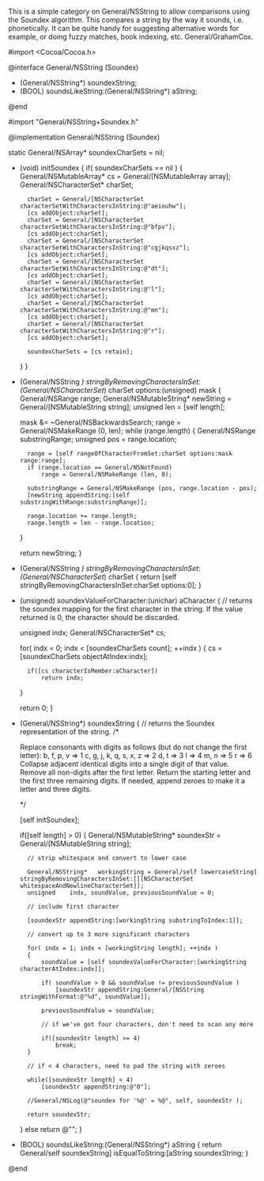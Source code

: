This is a simple category on General/NSString to allow comparisons using the Soundex algorithm. This compares a string by the way it sounds, i.e. phonetically. It can be quite handy for suggesting alternative words for example, or doing fuzzy matches, book indexing, etc. General/GrahamCox.

    

#import <Cocoa/Cocoa.h>


@interface General/NSString (Soundex)

- (General/NSString*)	soundexString;
- (BOOL)	soundsLikeString:(General/NSString*) aString;


@end

#import "General/NSString+Soundex.h"

@implementation General/NSString (Soundex)


static General/NSArray* soundexCharSets = nil;

- (void)		initSoundex
{
	if( soundexCharSets == nil )
	{
		General/NSMutableArray* cs = General/[NSMutableArray array];
		General/NSCharacterSet* charSet;
		
		charSet = General/[NSCharacterSet characterSetWithCharactersInString:@"aeiouhw"];
		[cs addObject:charSet];
		charSet = General/[NSCharacterSet characterSetWithCharactersInString:@"bfpv"];
		[cs addObject:charSet];
		charSet = General/[NSCharacterSet characterSetWithCharactersInString:@"cgjkqsxz"];
		[cs addObject:charSet];
		charSet = General/[NSCharacterSet characterSetWithCharactersInString:@"dt"];
		[cs addObject:charSet];
		charSet = General/[NSCharacterSet characterSetWithCharactersInString:@"l"];
		[cs addObject:charSet];
		charSet = General/[NSCharacterSet characterSetWithCharactersInString:@"mn"];
		[cs addObject:charSet];
		charSet = General/[NSCharacterSet characterSetWithCharactersInString:@"r"];
		[cs addObject:charSet];
		
		soundexCharSets = [cs retain];
	}
}


- (General/NSString *)	stringByRemovingCharactersInSet:(General/NSCharacterSet*) charSet options:(unsigned) mask
{
	General/NSRange				range;
	General/NSMutableString*	newString = General/[NSMutableString string];
	unsigned			len = [self length];
	
	mask &= ~General/NSBackwardsSearch;
	range = General/NSMakeRange (0, len);
	while (range.length)
	{
		General/NSRange substringRange;
		unsigned pos = range.location;
		
		range = [self rangeOfCharacterFromSet:charSet options:mask range:range];
		if (range.location == General/NSNotFound)
			range = General/NSMakeRange (len, 0);
		
		substringRange = General/NSMakeRange (pos, range.location - pos);
		[newString appendString:[self substringWithRange:substringRange]];
		
		range.location += range.length;
		range.length = len - range.location;
	}
	
	return newString;
}


- (General/NSString *)	stringByRemovingCharactersInSet:(General/NSCharacterSet*) charSet
{
	return [self stringByRemovingCharactersInSet:charSet options:0];
}


- (unsigned)	soundexValueForCharacter:(unichar) aCharacter
{
	// returns the soundex mapping for the first character in the string. If the value returned is 0, the character should be discarded.
	
	unsigned		indx;
	General/NSCharacterSet* cs;
	
	for( indx = 0; indx < [soundexCharSets count]; ++indx )
	{
		cs = [soundexCharSets objectAtIndex:indx];
		
		if([cs characterIsMember:aCharacter])
			return indx;
	}
	
	return 0;
}


- (General/NSString*)	soundexString
{
	// returns the Soundex representation of the string. 
	/*
	 
	 Replace consonants with digits as follows (but do not change the first letter):
	 b, f, p, v => 1
	 c, g, j, k, q, s, x, z => 2
	 d, t => 3
	 l => 4
	 m, n => 5
	 r => 6
	 Collapse adjacent identical digits into a single digit of that value.
	 Remove all non-digits after the first letter.
	 Return the starting letter and the first three remaining digits. If needed, append zeroes to make it a letter and three digits.
	 
	 */
	
	[self initSoundex];
	
	if([self length] > 0)
	{
		General/NSMutableString* soundexStr = General/[NSMutableString string];
		
		// strip whitespace and convert to lower case
		
		General/NSString*	workingString = General/self lowercaseString] stringByRemovingCharactersInSet:[[[NSCharacterSet whitespaceAndNewlineCharacterSet]];
		unsigned	indx, soundValue, previousSoundValue = 0;
		
		// include first character
		
		[soundexStr appendString:[workingString substringToIndex:1]];
		
		// convert up to 3 more significant characters
		
		for( indx = 1; indx < [workingString length]; ++indx )
		{
			soundValue = [self soundexValueForCharacter:[workingString characterAtIndex:indx]];
			
			if( soundValue > 0 && soundValue != previousSoundValue )
				[soundexStr appendString:General/[NSString stringWithFormat:@"%d", soundValue]];
				
			previousSoundValue = soundValue;	
			
			// if we've got four characters, don't need to scan any more
			
			if([soundexStr length] >= 4)
				break;
		}
		
		// if < 4 characters, need to pad the string with zeroes
		
		while([soundexStr length] < 4)
			[soundexStr appendString:@"0"];
		
		//General/NSLog(@"soundex for '%@' = %@", self, soundexStr );
		
		return soundexStr;
	}
	else
		return @"";
}


- (BOOL)		soundsLikeString:(General/NSString*) aString
{
	return General/self soundexString] isEqualToString:[aString soundexString;
}

@end

